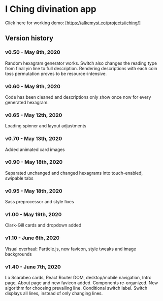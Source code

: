 # I Ching divination app

Click here for working demo: [https://alkemyst.co/projects/iching/]

## Version history

### v0.50 - May 8th, 2020

Random hexagram generator works. Switch also changes the reading type from final yin line to full description. Rendering descriptions with each coin toss permutation proves to be resource-intensive.

### v0.60 - May 9th, 2020

Code has been cleaned and descriptions only show once now for every generated hexagram.

### v0.65 - May 12th, 2020

Loading spinner and layout adjustments

### v0.70 - May 13th, 2020

Added animated card images

### v0.90 - May 18th, 2020

Separated unchanged and changed hexagrams into touch-enabled, swipable tabs

### v0.95 - May 18th, 2020

Sass preprocessor and style fixes

### v1.00 - May 19th, 2020

Clark-Gill cards and dropdown added

### v1.10 - June 6th, 2020

Visual overhaul: Particle.js, new favicon, style tweaks and image backgrounds

### v1.40 - June 7th, 2020

Lo Scarabeo cards, React Router DOM, desktop/mobile navigation, Intro page, About page and new favicon added. Components re-organized. New algorithm for choosing prevailing line. Conditional switch label. Switch displays all lines, instead of only changing lines.

